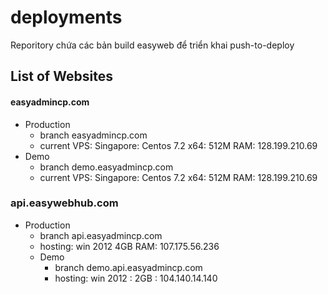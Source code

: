 # deployments
Reporitory chứa các bản build easyweb để triển khai push-to-deploy

## List of Websites

#### easyadmincp.com
  - Production
    - branch easyadmincp.com
    - current VPS: Singapore: Centos 7.2 x64: 512M RAM: 128.199.210.69
  - Demo
    - branch demo.easyadmincp.com
    - current VPS: Singapore: Centos 7.2 x64: 512M RAM: 128.199.210.69


### api.easywebhub.com
- Production
    - branch api.easyadmincp.com
    - hosting: win 2012 4GB RAM: 107.175.56.236
  - Demo
    - branch demo.api.easyadmincp.com
    - hosting: win 2012 : 2GB : 104.140.14.140
    


